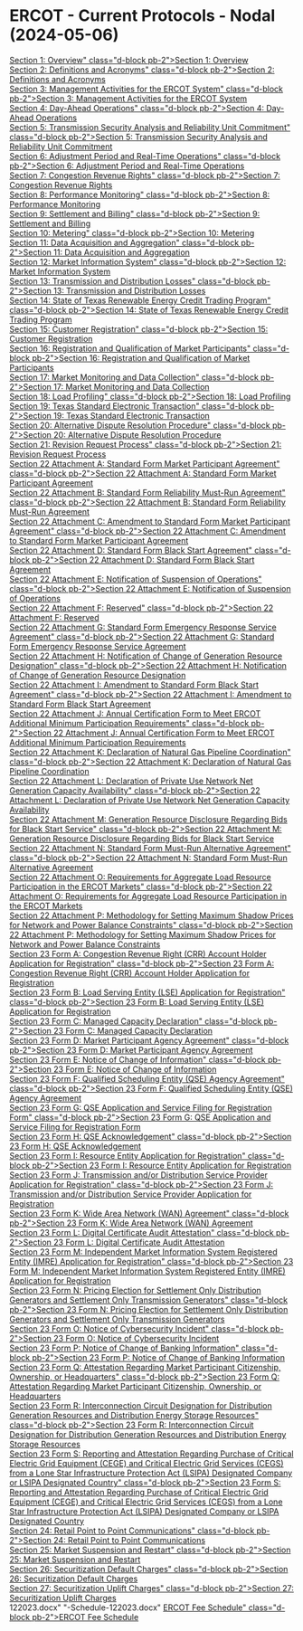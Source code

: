 # ERCOT - Current Protocols - Nodal (2024-05-06)

[Section 1: Overview" class="d-block pb-2">Section 1: Overview](01-050124_Nodal.docx)<br>
[Section 2: Definitions and Acronyms" class="d-block pb-2">Section 2: Definitions and Acronyms](02-050124_Nodal.docx)<br>
[Section 3: Management Activities for the ERCOT System" class="d-block pb-2">Section 3: Management Activities for the ERCOT System](03-050124_Nodal.docx)<br>
[Section 4: Day-Ahead Operations" class="d-block pb-2">Section 4: Day-Ahead Operations](04-050124_Nodal.docx)<br>
[Section 5: Transmission Security Analysis and Reliability Unit Commitment" class="d-block pb-2">Section 5: Transmission Security Analysis and Reliability Unit Commitment](05-050124_Nodal.docx)<br>
[Section 6: Adjustment Period and Real-Time Operations" class="d-block pb-2">Section 6: Adjustment Period and Real-Time Operations](06-050124_Nodal.docx)<br>
[Section 7: Congestion Revenue Rights" class="d-block pb-2">Section 7: Congestion Revenue Rights](07-020123_Nodal.docx)<br>
[Section 8: Performance Monitoring" class="d-block pb-2">Section 8: Performance Monitoring](08-050124_Nodal.docx)<br>
[Section 9: Settlement and Billing" class="d-block pb-2">Section 9: Settlement and Billing](09-050124_Nodal.docx)<br>
[Section 10: Metering" class="d-block pb-2">Section 10: Metering](10-050124_Nodal.docx)<br>
[Section 11: Data Acquisition and Aggregation" class="d-block pb-2">Section 11: Data Acquisition and Aggregation](11-110123_Nodal.docx)<br>
[Section 12: Market Information System" class="d-block pb-2">Section 12: Market Information System](12-060122_Nodal.docx)<br>
[Section 13: Transmission and Distribution Losses" class="d-block pb-2">Section 13: Transmission and Distribution Losses](13-060123_Nodal.docx)<br>
[Section 14: State of Texas Renewable Energy Credit Trading Program" class="d-block pb-2">Section 14: State of Texas Renewable Energy Credit Trading Program](14-010121_Nodal.docx)<br>
[Section 15: Customer Registration" class="d-block pb-2">Section 15: Customer Registration](15-110123_Nodal.docx)<br>
[Section 16: Registration and Qualification of Market Participants" class="d-block pb-2">Section 16: Registration and Qualification of Market Participants](16-050124_Nodal.docx)<br>
[Section 17: Market Monitoring and Data Collection" class="d-block pb-2">Section 17: Market Monitoring and Data Collection](17-060121_Nodal.docx)<br>
[Section 18: Load Profiling" class="d-block pb-2">Section 18: Load Profiling](18-040122_Nodal.docx)<br>
[Section 19: Texas Standard Electronic Transaction" class="d-block pb-2">Section 19: Texas Standard Electronic Transaction](19-080123_Nodal.docx)<br>
[Section 20: Alternative Dispute Resolution Procedure" class="d-block pb-2">Section 20: Alternative Dispute Resolution Procedure](20-110123_Nodal.docx)<br>
[Section 21: Revision Request Process" class="d-block pb-2">Section 21: Revision Request Process](21-060123_Nodal.docx)<br>
[Section 22 Attachment A: Standard Form Market Participant Agreement" class="d-block pb-2">Section 22 Attachment A: Standard Form Market Participant Agreement](22A-040122_Nodal.doc)<br>
[Section 22 Attachment B: Standard Form Reliability Must-Run Agreement" class="d-block pb-2">Section 22 Attachment B: Standard Form Reliability Must-Run Agreement](22B_Nodal.doc")<br>
[Section 22 Attachment C: Amendment to Standard Form Market Participant Agreement" class="d-block pb-2">Section 22 Attachment C: Amendment to Standard Form Market Participant Agreement](22C-040122_Nodal.doc)<br>
[Section 22 Attachment D: Standard Form Black Start Agreement" class="d-block pb-2">Section 22 Attachment D: Standard Form Black Start Agreement](22D-030123_Nodal.doc)<br>
[Section 22 Attachment E: Notification of Suspension of Operations" class="d-block pb-2">Section 22 Attachment E: Notification of Suspension of Operations](22E-040123_Nodal.docx)<br>
[Section 22 Attachment F: Reserved" class="d-block pb-2">Section 22 Attachment F: Reserved](22F-021220_Nodal.doc)<br>
[Section 22 Attachment G: Standard Form Emergency Response Service Agreement" class="d-block pb-2">Section 22 Attachment G: Standard Form Emergency Response Service Agreement](22G-060113_Nodal.doc)<br>
[Section 22 Attachment H: Notification of Change of Generation Resource Designation" class="d-block pb-2">Section 22 Attachment H: Notification of Change of Generation Resource Designation](22H_Nodal.doc")<br>
[Section 22 Attachment I: Amendment to Standard Form Black Start Agreement" class="d-block pb-2">Section 22 Attachment I: Amendment to Standard Form Black Start Agreement](22I-010113_Nodal.doc)<br>
[Section 22 Attachment J: Annual Certification Form to Meet ERCOT Additional Minimum Participation Requirements" class="d-block pb-2">Section 22 Attachment J: Annual Certification Form to Meet ERCOT Additional Minimum Participation Requirements](22J-040124_Nodal.docx)<br>
[Section 22 Attachment K: Declaration of Natural Gas Pipeline Coordination" class="d-block pb-2">Section 22 Attachment K: Declaration of Natural Gas Pipeline Coordination](22K-012723_Nodal.doc)<br>
[Section 22 Attachment L: Declaration of Private Use Network Net Generation Capacity Availability" class="d-block pb-2">Section 22 Attachment L: Declaration of Private Use Network Net Generation Capacity Availability](22L_Nodal.doc")<br>
[Section 22 Attachment M: Generation Resource Disclosure Regarding Bids for Black Start Service" class="d-block pb-2">Section 22 Attachment M: Generation Resource Disclosure Regarding Bids for Black Start Service](22M-080122_Nodal.docx)<br>
[Section 22 Attachment N: Standard Form Must-Run Alternative Agreement" class="d-block pb-2">Section 22 Attachment N: Standard Form Must-Run Alternative Agreement](22N-070119_Nodal.doc)<br>
[Section 22 Attachment O: Requirements for  Aggregate Load Resource Participation  in the ERCOT Markets" class="d-block pb-2">Section 22 Attachment O: Requirements for  Aggregate Load Resource Participation  in the ERCOT Markets](22O-030124_Nodal.docx)<br>
[Section 22 Attachment P: Methodology for Setting Maximum Shadow Prices for Network and Power Balance Constraints" class="d-block pb-2">Section 22 Attachment P: Methodology for Setting Maximum Shadow Prices for Network and Power Balance Constraints](22P-050124_Nodal.docx)<br>
[Section 23 Form A: Congestion Revenue Right (CRR) Account Holder Application for Registration" class="d-block pb-2">Section 23 Form A: Congestion Revenue Right (CRR) Account Holder Application for Registration](23A-050124_Nodal.docx)<br>
[Section 23 Form B: Load Serving Entity (LSE) Application for Registration" class="d-block pb-2">Section 23 Form B: Load Serving Entity (LSE) Application for Registration](23B-050124_Nodal.docx)<br>
[Section 23 Form C: Managed Capacity Declaration" class="d-block pb-2">Section 23 Form C: Managed Capacity Declaration](23C-080123_Nodal.docx)<br>
[Section 23 Form D: Market Participant Agency Agreement" class="d-block pb-2">Section 23 Form D: Market Participant Agency Agreement](23D_Nodal.doc")<br>
[Section 23 Form E: Notice of Change of Information" class="d-block pb-2">Section 23 Form E: Notice of Change of Information](23E-050124_Nodal.docx)<br>
[Section 23 Form F: Qualified Scheduling Entity (QSE) Agency Agreement" class="d-block pb-2">Section 23 Form F: Qualified Scheduling Entity (QSE) Agency Agreement](23F_Nodal.doc")<br>
[Section 23 Form G: QSE Application and Service Filing for Registration Form" class="d-block pb-2">Section 23 Form G: QSE Application and Service Filing for Registration Form](23G-050124_Nodal.docx)<br>
[Section 23 Form H: QSE Acknowledgement" class="d-block pb-2">Section 23 Form H: QSE Acknowledgement](23H-110117_Nodal.doc)<br>
[Section 23 Form I: Resource Entity Application for Registration" class="d-block pb-2">Section 23 Form I: Resource Entity Application for Registration](23I-050124_Nodal.docx)<br>
[Section 23 Form J: Transmission and/or Distribution Service Provider Application for Registration" class="d-block pb-2">Section 23 Form J: Transmission and/or Distribution Service Provider Application for Registration](23J-050124_Nodal.docx)<br>
[Section 23 Form K: Wide Area Network (WAN) Agreement" class="d-block pb-2">Section 23 Form K: Wide Area Network (WAN) Agreement](23K_Nodal.doc")<br>
[Section 23 Form L:  Digital Certificate Audit Attestation" class="d-block pb-2">Section 23 Form L:  Digital Certificate Audit Attestation](23L_Nodal.doc")<br>
[Section 23 Form M: Independent Market Information System Registered Entity (IMRE) Application for Registration" class="d-block pb-2">Section 23 Form M: Independent Market Information System Registered Entity (IMRE) Application for Registration](23M-050124_Nodal.docx)<br>
[Section 23 Form N:  Pricing Election for Settlement Only Distribution Generators and Settlement Only Transmission Generators" class="d-block pb-2">Section 23 Form N:  Pricing Election for Settlement Only Distribution Generators and Settlement Only Transmission Generators](23N-020123_Nodal.doc)<br>
[Section 23 Form O: Notice of Cybersecurity Incident" class="d-block pb-2">Section 23 Form O: Notice of Cybersecurity Incident](23O-031320_Nodal.docx)<br>
[Section 23 Form P: Notice of Change of Banking Information" class="d-block pb-2">Section 23 Form P: Notice of Change of Banking Information](23P-061020_Nodal.docx)<br>
[Section 23 Form Q: Attestation Regarding Market Participant Citizenship, Ownership, or Headquarters" class="d-block pb-2">Section 23 Form Q: Attestation Regarding Market Participant Citizenship, Ownership, or Headquarters](23Q-050124_Nodal.docx)<br>
[Section 23 Form R: Interconnection Circuit Designation for Distribution Generation Resources and Distribution Energy Storage Resources" class="d-block pb-2">Section 23 Form R: Interconnection Circuit Designation for Distribution Generation Resources and Distribution Energy Storage Resources](23R-110123_Nodal.docx)<br>
[Section 23 Form S: Reporting and Attestation Regarding Purchase of Critical Electric Grid Equipment (CEGE) and Critical Electric Grid Services (CEGS) from a Lone Star Infrastructure Protection Act (LSIPA) Designated Company or LSIPA Designated Country" class="d-block pb-2">Section 23 Form S: Reporting and Attestation Regarding Purchase of Critical Electric Grid Equipment (CEGE) and Critical Electric Grid Services (CEGS) from a Lone Star Infrastructure Protection Act (LSIPA) Designated Company or LSIPA Designated Country](23S-050124_Nodal.docx)<br>
[Section 24: Retail Point to Point Communications" class="d-block pb-2">Section 24: Retail Point to Point Communications](24-110123_Nodal.docx)<br>
[Section 25: Market Suspension and Restart" class="d-block pb-2">Section 25: Market Suspension and Restart](25-100123_Nodal.docx)<br>
[Section 26:  Securitization Default Charges" class="d-block pb-2">Section 26:  Securitization Default Charges](26-080123_Nodal.docx)<br>
[Section 27:  Securitization Uplift Charges" class="d-block pb-2">Section 27:  Securitization Uplift Charges](27-080123_Nodal.docx)<br>
122023.docx" "-Schedule-122023.docx" [ERCOT Fee Schedule" class="d-block pb-2">ERCOT Fee Schedule](ERCOT-Fee-Schedule)<br>